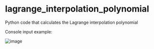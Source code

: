 # lagrange_interpolation_polynomial
Python code that calculates the Lagrange interpolation polynomial

Сonsole input example:

![image](https://user-images.githubusercontent.com/59517205/235688958-063285db-68fb-4c45-a81b-d9496336bcba.png)
